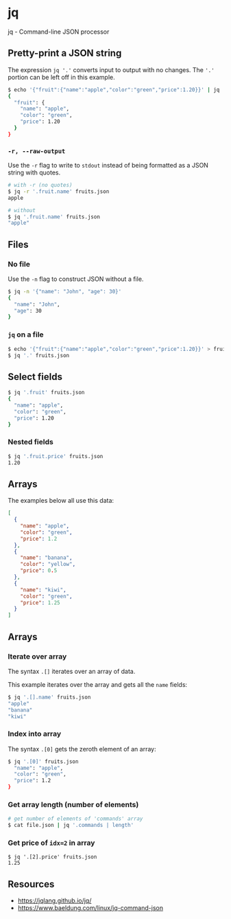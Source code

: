 # jq

jq - Command-line JSON processor

## Pretty-print a JSON string
The expression `jq '.'` converts input to output with no changes. The `'.'` portion can be left off in this example.

```bash
$ echo '{"fruit":{"name":"apple","color":"green","price":1.20}}' | jq '.'
{
  "fruit": {
    "name": "apple",
    "color": "green",
    "price": 1.20
  }
}
```

### `-r, --raw-output`
Use the `-r` flag to write to `stdout` instead of being formatted as a JSON string with quotes.

```bash
# with -r (no quotes)
$ jq -r '.fruit.name' fruits.json
apple

# without
$ jq '.fruit.name' fruits.json
"apple"
```

## Files
### No file
Use the `-n` flag to construct JSON without a file.

```bash
$ jq -n '{"name": "John", "age": 30}'
{
  "name": "John",
  "age": 30
}
```

### `jq` on a file
```bash
$ echo '{"fruit":{"name":"apple","color":"green","price":1.20}}' > fruits.json
$ jq '.' fruits.json
```

## Select fields
```bash
$ jq '.fruit' fruits.json
{
  "name": "apple",
  "color": "green",
  "price": 1.20
}
```

### Nested fields
```bash
$ jq '.fruit.price' fruits.json
1.20
```

## Arrays
The examples below all use this data:
```json
[
  {
    "name": "apple",
    "color": "green",
    "price": 1.2
  },
  {
    "name": "banana",
    "color": "yellow",
    "price": 0.5
  },
  {
    "name": "kiwi",
    "color": "green",
    "price": 1.25
  }
]
```

## Arrays

### Iterate over array
The syntax `.[]` iterates over an array of data.

This example iterates over the array and gets all the `name` fields:
```bash
$ jq '.[].name' fruits.json
"apple"
"banana"
"kiwi"
```

### Index into array
The syntax `.[0]` gets the zeroth element of an array:
```bash
$ jq '.[0]' fruits.json
  "name": "apple",
  "color": "green",
  "price": 1.2
}
```

### Get array length (number of elements)
```bash
# get number of elements of 'commands' array
$ cat file.json | jq '.commands | length'
```

### Get price of `idx=2` in array
```
$ jq '.[2].price' fruits.json
1.25
```

## Resources
- https://jqlang.github.io/jq/
- https://www.baeldung.com/linux/jq-command-json
